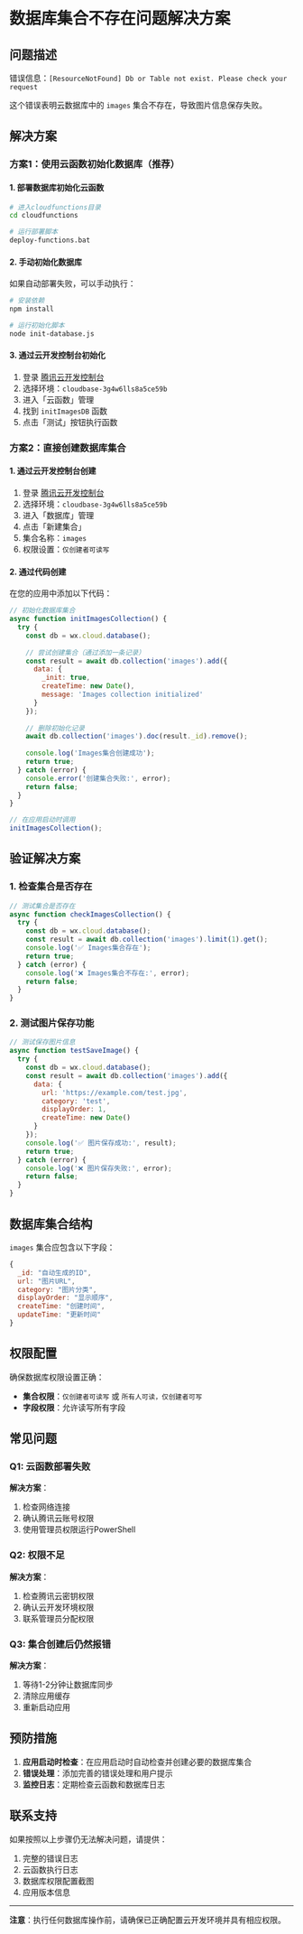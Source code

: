 # 数据库集合不存在问题解决方案

## 问题描述

错误信息：`[ResourceNotFound] Db or Table not exist. Please check your request`

这个错误表明云数据库中的 `images` 集合不存在，导致图片信息保存失败。

## 解决方案

### 方案1：使用云函数初始化数据库（推荐）

#### 1. 部署数据库初始化云函数

```bash
# 进入cloudfunctions目录
cd cloudfunctions

# 运行部署脚本
deploy-functions.bat
```

#### 2. 手动初始化数据库

如果自动部署失败，可以手动执行：

```bash
# 安装依赖
npm install

# 运行初始化脚本
node init-database.js
```

#### 3. 通过云开发控制台初始化

1. 登录 [腾讯云开发控制台](https://console.cloud.tencent.com/tcb)
2. 选择环境：`cloudbase-3g4w6lls8a5ce59b`
3. 进入「云函数」管理
4. 找到 `initImagesDB` 函数
5. 点击「测试」按钮执行函数

### 方案2：直接创建数据库集合

#### 1. 通过云开发控制台创建

1. 登录 [腾讯云开发控制台](https://console.cloud.tencent.com/tcb)
2. 选择环境：`cloudbase-3g4w6lls8a5ce59b`
3. 进入「数据库」管理
4. 点击「新建集合」
5. 集合名称：`images`
6. 权限设置：`仅创建者可读写`

#### 2. 通过代码创建

在您的应用中添加以下代码：

```javascript
// 初始化数据库集合
async function initImagesCollection() {
  try {
    const db = wx.cloud.database();
    
    // 尝试创建集合（通过添加一条记录）
    const result = await db.collection('images').add({
      data: {
        _init: true,
        createTime: new Date(),
        message: 'Images collection initialized'
      }
    });
    
    // 删除初始化记录
    await db.collection('images').doc(result._id).remove();
    
    console.log('Images集合创建成功');
    return true;
  } catch (error) {
    console.error('创建集合失败:', error);
    return false;
  }
}

// 在应用启动时调用
initImagesCollection();
```

## 验证解决方案

### 1. 检查集合是否存在

```javascript
// 测试集合是否存在
async function checkImagesCollection() {
  try {
    const db = wx.cloud.database();
    const result = await db.collection('images').limit(1).get();
    console.log('✅ Images集合存在');
    return true;
  } catch (error) {
    console.log('❌ Images集合不存在:', error);
    return false;
  }
}
```

### 2. 测试图片保存功能

```javascript
// 测试保存图片信息
async function testSaveImage() {
  try {
    const db = wx.cloud.database();
    const result = await db.collection('images').add({
      data: {
        url: 'https://example.com/test.jpg',
        category: 'test',
        displayOrder: 1,
        createTime: new Date()
      }
    });
    console.log('✅ 图片保存成功:', result);
    return true;
  } catch (error) {
    console.log('❌ 图片保存失败:', error);
    return false;
  }
}
```

## 数据库集合结构

`images` 集合应包含以下字段：

```javascript
{
  _id: "自动生成的ID",
  url: "图片URL",
  category: "图片分类",
  displayOrder: "显示顺序",
  createTime: "创建时间",
  updateTime: "更新时间"
}
```

## 权限配置

确保数据库权限设置正确：

- **集合权限**：`仅创建者可读写` 或 `所有人可读，仅创建者可写`
- **字段权限**：允许读写所有字段

## 常见问题

### Q1: 云函数部署失败
**解决方案**：
1. 检查网络连接
2. 确认腾讯云账号权限
3. 使用管理员权限运行PowerShell

### Q2: 权限不足
**解决方案**：
1. 检查腾讯云密钥权限
2. 确认云开发环境权限
3. 联系管理员分配权限

### Q3: 集合创建后仍然报错
**解决方案**：
1. 等待1-2分钟让数据库同步
2. 清除应用缓存
3. 重新启动应用

## 预防措施

1. **应用启动时检查**：在应用启动时自动检查并创建必要的数据库集合
2. **错误处理**：添加完善的错误处理和用户提示
3. **监控日志**：定期检查云函数和数据库日志

## 联系支持

如果按照以上步骤仍无法解决问题，请提供：
1. 完整的错误日志
2. 云函数执行日志
3. 数据库权限配置截图
4. 应用版本信息

---

**注意**：执行任何数据库操作前，请确保已正确配置云开发环境并具有相应权限。
